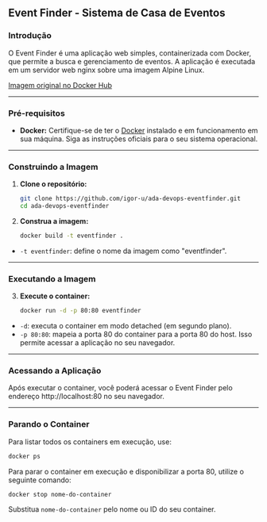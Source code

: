 ## Event Finder - Sistema de Casa de Eventos

### Introdução

O Event Finder é uma aplicação web simples, containerizada com Docker, que permite a busca e gerenciamento de eventos. A aplicação é executada em um servidor web nginx sobre uma imagem Alpine Linux.

[Imagem original no Docker Hub](https://hub.docker.com/r/igorrrr/eventfinder-nginx)

---

### Pré-requisitos

* **Docker:** Certifique-se de ter o [Docker](https://docs.docker.com/get-started/get-docker/) instalado e em funcionamento em sua máquina. Siga as instruções oficiais para o seu sistema operacional.

---

### Construindo a Imagem

1. **Clone o repositório:**

   ```bash
   git clone https://github.com/igor-u/ada-devops-eventfinder.git
   cd ada-devops-eventfinder
   ```
2. **Construa a imagem:**

   ```bash
   docker build -t eventfinder .
   ```
- ```-t eventfinder```: define o nome da imagem como "eventfinder".

---

### Executando a Imagem

3. **Execute o container:**

   ```bash
   docker run -d -p 80:80 eventfinder
   ```

- ```-d```: executa o container em modo detached (em segundo plano).
- ```-p 80:80```: mapeia a porta 80 do container para a porta 80 do host. Isso permite acessar a aplicação no seu navegador.

---

### Acessando a Aplicação

Após executar o container, você poderá acessar o Event Finder pelo endereço http://localhost:80 no seu navegador.

---

### Parando o Container

Para listar todos os containers em execução, use:

  ```bash
  docker ps
  ```

Para parar o container em execução e disponibilizar a porta 80, utilize o seguinte comando:

  ```bash
  docker stop nome-do-container
  ```

Substitua ```nome-do-container``` pelo nome ou ID do seu container.

